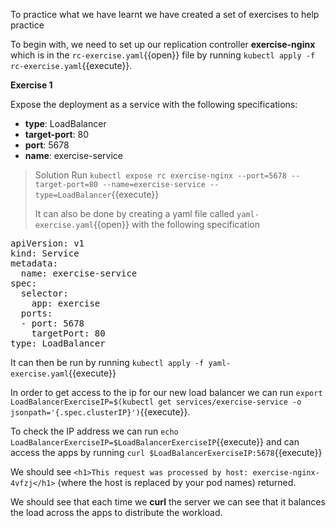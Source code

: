 To practice what we have learnt we have created a set of exercises to help practice

To begin with, we need to set up our replication controller **exercise-nginx** which is in the `rc-exercise.yaml`{{open}} file by running `kubectl apply -f rc-exercise.yaml`{{execute}}.

**Exercise 1** 

Expose the deployment as a service with the following specifications:

* **type**: LoadBalancer
* **target-port**: 80 
* **port**: 5678
* **name**: exercise-service

> Solution
>Run `kubectl expose rc exercise-nginx --port=5678 --target-port=80 --name=exercise-service --type=LoadBalancer`{{execute}}
>
> It can also be done by creating a yaml file called `yaml-exercise.yaml`{{open}} with the following specification
<pre class="file"
 data-filename="yaml-exercise.yaml"
 data-target="replace">
apiVersion: v1
kind: Service
metadata:
  name: exercise-service
spec:
  selector:
    app: exercise
  ports:
  - port: 5678
    targetPort: 80
type: LoadBalancer</pre>
It can then be run by running `kubectl apply -f yaml-exercise.yaml`{{execute}}

In order to get access to the ip for our new load balancer we can run `export LoadBalancerExerciseIP=$(kubectl get services/exercise-service -o jsonpath='{.spec.clusterIP}')`{{execute}}.

To check the IP address we can run `echo LoadBalancerExerciseIP=$LoadBalancerExerciseIP`{{execute}} and can access the apps by running `curl $LoadBalancerExerciseIP:5678`{{execute}}

We should see `<h1>This request was processed by host: exercise-nginx-4vfzj</h1>`
(where the host is replaced by your pod names) returned.

We should see that each time we **curl** the server we can see that it balances the load across the apps to distribute the workload.